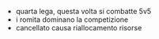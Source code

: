  - quarta lega, questa volta si combatte 5v5
 - i romita dominano la competizione
 - cancellato causa riallocamento risorse